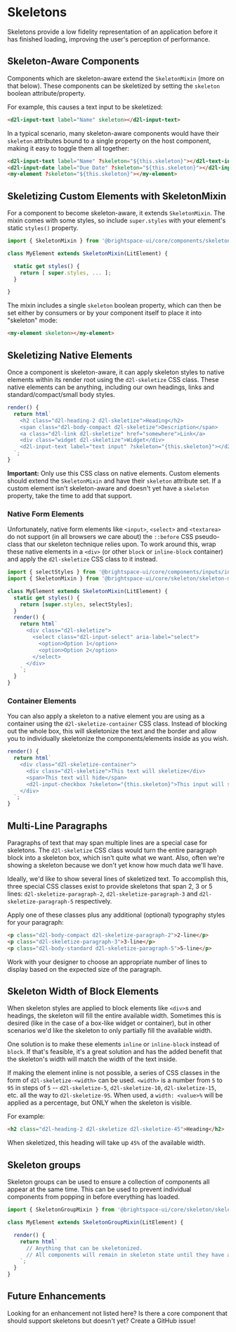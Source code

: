 # Skeletons

Skeletons provide a low fidelity representation of an application before it has finished loading, improving the user's perception of performance.

## Skeleton-Aware Components

Components which are skeleton-aware extend the `SkeletonMixin` (more on that below). These components can be skeletized by setting the `skeleton` boolean attribute/property.

For example, this causes a text input to be skeletized:

```html
<d2l-input-text label="Name" skeleton></d2l-input-text>
```

In a typical scenario, many skeleton-aware components would have their `skeleton` attributes bound to a single property on the host component, making it easy to toggle them all together:

```html
<d2l-input-text label="Name" ?skeleton="${this.skeleton}"></d2l-text-input>
<d2l-input-date label="Due Date" ?skeleton="${this.skeleton}"></d2l-input-date>
<my-element ?skeleton="${this.skeleton}"></my-element>
```

## Skeletizing Custom Elements with SkeletonMixin

For a component to become skeleton-aware, it extends `SkeletonMixin`. The mixin comes with some styles, so include `super.styles` with your element's static `styles()` property.

```javascript
import { SkeletonMixin } from '@brightspace-ui/core/components/skeleton/skeleton-mixin.js';

class MyElement extends SkeletonMixin(LitElement) {

  static get styles() {
    return [ super.styles, ... ];
  }

}
```

The mixin includes a single `skeleton` boolean property, which can then be set either by consumers or by your component itself to place it into "skeleton" mode:

```html
<my-element skeleton></my-element>
```

## Skeletizing Native Elements

Once a component is skeleton-aware, it can apply skeleton styles to native elements within its render root using the `d2l-skeletize` CSS class. These native elements can be anything, including our own headings, links and standard/compact/small body styles.

```javascript
render() {
  return html`
    <h2 class="d2l-heading-2 d2l-skeletize">Heading</h2>
    <span class="d2l-body-compact d2l-skeletize">Description</span>
    <a class="d2l-link d2l-skeletize" href="somewhere">Link</a>
    <div class="widget d2l-skeletize">Widget</div>
    <d2l-input-text label="text input" ?skeleton="{this.skeleton}"></d2l-input-text>
  `;
}
```

**Important:** Only use this CSS class on native elements. Custom elements should extend the `SkeletonMixin` and have their `skeleton` attribute set. If a custom element isn't skeleton-aware and doesn't yet have a `skeleton` property, take the time to add that support.

### Native Form Elements

Unfortunately, native form elements like `<input>`, `<select>` and `<textarea>` do not support (in all browsers we care about) the `::before` CSS pseudo-class that our skeleton technique relies upon. To work around this, wrap these native elements in a `<div>` (or other `block` or `inline-block` container) and apply the `d2l-skeletize` CSS class to it instead.

```javascript
import { selectStyles } from '@brightspace-ui/core/components/inputs/input-select-styles.js';
import { SkeletonMixin } from '@brightspace-ui/core/skeleton/skeleton-mixin.js';

class MyElement extends SkeletonMixin(LitElement) {
  static get styles() {
    return [super.styles, selectStyles];
  }
  render() {
    return html`
      <div class="d2l-skeletize">
        <select class="d2l-input-select" aria-label="select">
          <option>Option 1</option>
          <option>Option 2</option>
        </select>
      </div>
    `;
  }
}
```

### Container Elements

You can also apply a skeleton to a native element you are using as a container using the `d2l-skeletize-container` CSS class. Instead of blocking out the whole box, this will skeletonize the text and the border and allow you to individually skeletonize the components/elements inside as you wish.

```javascript
render() {
  return html`
    <div class="d2l-skeletize-container">
      <div class="d2l-skeletize">This text will skeletize</div>
      <span>This text will hide</span>
      <d2l-input-checkbox ?skeleton="{this.skeleton}">This input will skeletize</d2l-input-checkbox>
    </div>
  `;
}
```

## Multi-Line Paragraphs

Paragraphs of text that may span multiple lines are a special case for skeletons. The `d2l-skeletize` CSS class would turn the entire paragraph block into a skeleton box, which isn't quite what we want. Also, often we're showing a skeleton because we don't yet know how much data we'll have.

Ideally, we'd like to show several lines of skeletized text. To accomplish this, three special CSS classes exist to provide skeletons that span 2, 3 or 5 lines: `d2l-skeletize-paragraph-2`, `d2l-skeletize-paragraph-3` and `d2l-skeletize-paragraph-5` respectively.

Apply one of these classes plus any additional (optional) typography styles for your paragraph:

```html
<p class="d2l-body-compact d2l-skeletize-paragraph-2">2-line</p>
<p class="d2l-skeletize-paragraph-3">3-line</p>
<p class="d2l-body-standard d2l-skeletize-paragraph-5">5-line</p>
```

Work with your designer to choose an appropriate number of lines to display based on the expected size of the paragraph.

## Skeleton Width of Block Elements

When skeleton styles are applied to block elements like `<div>`s and headings, the skeleton will fill the entire available width. Sometimes this is desired (like in the case of a box-like widget or container), but in other scenarios we'd like the skeleton to only partially fill the available width.

One solution is to make these elements `inline` or `inline-block` instead of `block`. If that's feasible, it's a great solution and has the added benefit that the skeleton's width will match the width of the text inside.

If making the element inline is not possible, a series of CSS classes in the form of `d2l-skeletize-<width>` can be used. `<width>` is a number from `5` to `95` in steps of `5` -- `d2l-skeletize-5`, `d2l-skeletize-10`, `d2l-skeletize-15`, etc. all the way to `d2l-skeletize-95`. When used, a `width: <value>%` will be applied as a percentage, but ONLY when the skeleton is visible.

For example:

```html
<h2 class="d2l-heading-2 d2l-skeletize d2l-skeletize-45">Heading</h2>
```

When skeletized, this heading will take up `45%` of the available width.

## Skeleton groups
Skeleton groups can be used to ensure a collection of components all appear at the same time. This can be used to prevent individual components from popping in before everything has loaded.

```js
import { SkeletonGroupMixin } from '@brightspace-ui/core/skeleton/skeleton-group-mixin.js';

class MyElement extends SkeletonGroupMixin(LitElement) {

  render() {
    return html`
      // Anything that can be skeletonized.
      // All components will remain in skeleton state until they have all loaded
    `;
  }
}
```

## Future Enhancements

Looking for an enhancement not listed here? Is there a core component that should support skeletons but doesn't yet? Create a GitHub issue!
